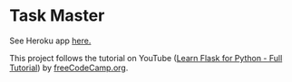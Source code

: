 # Task Master

See Heroku app [here.](https://fcc-flask.herokuapp.com/)

This project follows the tutorial on YouTube ([Learn Flask for Python - Full Tutorial](https://youtu.be/Z1RJmh_OqeA)) by [freeCodeCamp.org](https://www.youtube.com/channel/UC8butISFwT-Wl7EV0hUK0BQ). 